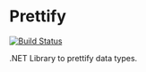 # Prettify 
[![Build Status](https://travis-ci.org/jpreese/Prettify.svg?branch=master)](https://travis-ci.org/jpreese/Prettify)

.NET Library to prettify data types.